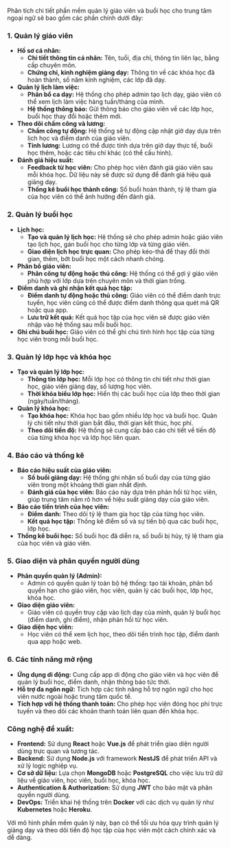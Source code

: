 Phân tích chi tiết phần mềm quản lý giáo viên và buổi học cho trung tâm ngoại ngữ sẽ bao gồm các phần chính dưới đây:

### 1. **Quản lý giáo viên**
   - **Hồ sơ cá nhân:**
     - **Chi tiết thông tin cá nhân:** Tên, tuổi, địa chỉ, thông tin liên lạc, bằng cấp chuyên môn.
     - **Chứng chỉ, kinh nghiệm giảng dạy:** Thông tin về các khóa học đã hoàn thành, số năm kinh nghiệm, các lớp đã dạy.
   - **Quản lý lịch làm việc:**
     - **Phân bổ ca dạy:** Hệ thống cho phép admin tạo lịch dạy, giáo viên có thể xem lịch làm việc hàng tuần/tháng của mình.
     - **Hệ thống thông báo:** Gửi thông báo cho giáo viên về các lớp học, buổi học thay đổi hoặc thêm mới.
   - **Theo dõi chấm công và lương:**
     - **Chấm công tự động:** Hệ thống sẽ tự động cập nhật giờ dạy dựa trên lịch học và điểm danh của giáo viên.
     - **Tính lương:** Lương có thể được tính dựa trên giờ dạy thực tế, buổi học thêm, hoặc các tiêu chí khác (có thể cấu hình).
   - **Đánh giá hiệu suất:** 
     - **Feedback từ học viên:** Cho phép học viên đánh giá giáo viên sau mỗi khóa học. Dữ liệu này sẽ được sử dụng để đánh giá hiệu quả giảng dạy.
     - **Thống kê buổi học thành công:** Số buổi hoàn thành, tỷ lệ tham gia của học viên có thể ảnh hưởng đến đánh giá.

### 2. **Quản lý buổi học**
   - **Lịch học:**
     - **Tạo và quản lý lịch học:** Hệ thống sẽ cho phép admin hoặc giáo viên tạo lịch học, gán buổi học cho từng lớp và từng giáo viên.
     - **Giao diện lịch học trực quan:** Cho phép kéo-thả để thay đổi thời gian, thêm, bớt buổi học một cách nhanh chóng.
   - **Phân bổ giáo viên:** 
     - **Phân công tự động hoặc thủ công:** Hệ thống có thể gợi ý giáo viên phù hợp với lớp dựa trên chuyên môn và thời gian trống.
   - **Điểm danh và ghi nhận kết quả học tập:**
     - **Điểm danh tự động hoặc thủ công:** Giáo viên có thể điểm danh trực tuyến, học viên cũng có thể được điểm danh thông qua quét mã QR hoặc qua app.
     - **Lưu trữ kết quả:** Kết quả học tập của học viên sẽ được giáo viên nhập vào hệ thống sau mỗi buổi học.
   - **Ghi chú buổi học:** Giáo viên có thể ghi chú tình hình học tập của từng học viên trong mỗi buổi học.

### 3. **Quản lý lớp học và khóa học**
   - **Tạo và quản lý lớp học:**
     - **Thông tin lớp học:** Mỗi lớp học có thông tin chi tiết như thời gian học, giáo viên giảng dạy, số lượng học viên.
     - **Thời khóa biểu lớp học:** Hiển thị các buổi học của lớp theo thời gian (ngày/tuần/tháng).
   - **Quản lý khóa học:**
     - **Tạo khóa học:** Khóa học bao gồm nhiều lớp học và buổi học. Quản lý chi tiết như thời gian bắt đầu, thời gian kết thúc, học phí.
     - **Theo dõi tiến độ:** Hệ thống sẽ cung cấp báo cáo chi tiết về tiến độ của từng khóa học và lớp học liên quan.

### 4. **Báo cáo và thống kê**
   - **Báo cáo hiệu suất của giáo viên:**
     - **Số buổi giảng dạy:** Hệ thống ghi nhận số buổi dạy của từng giáo viên trong một khoảng thời gian nhất định.
     - **Đánh giá của học viên:** Báo cáo này dựa trên phản hồi từ học viên, giúp trung tâm nắm rõ hơn về hiệu suất giảng dạy của giáo viên.
   - **Báo cáo tiến trình của học viên:**
     - **Điểm danh:** Theo dõi tỷ lệ tham gia học tập của từng học viên.
     - **Kết quả học tập:** Thống kê điểm số và sự tiến bộ qua các buổi học, lớp học.
   - **Thống kê buổi học:** Số buổi học đã diễn ra, số buổi bị hủy, tỷ lệ tham gia của học viên và giáo viên.

### 5. **Giao diện và phân quyền người dùng**
   - **Phân quyền quản lý (Admin):**
     - Admin có quyền quản lý toàn bộ hệ thống: tạo tài khoản, phân bổ quyền hạn cho giáo viên, học viên, quản lý các buổi học, lớp học, khóa học.
   - **Giao diện giáo viên:**
     - Giáo viên có quyền truy cập vào lịch dạy của mình, quản lý buổi học (điểm danh, ghi điểm), nhận phản hồi từ học viên.
   - **Giao diện học viên:**
     - Học viên có thể xem lịch học, theo dõi tiến trình học tập, điểm danh qua app hoặc web.

### 6. **Các tính năng mở rộng**
   - **Ứng dụng di động:** Cung cấp app di động cho giáo viên và học viên để quản lý buổi học, điểm danh, nhận thông báo tức thời.
   - **Hỗ trợ đa ngôn ngữ:** Tích hợp các tính năng hỗ trợ ngôn ngữ cho học viên nước ngoài hoặc trung tâm quốc tế.
   - **Tích hợp với hệ thống thanh toán:** Cho phép học viên đóng học phí trực tuyến và theo dõi các khoản thanh toán liên quan đến khóa học.

### **Công nghệ đề xuất:**
   - **Frontend:** Sử dụng **React** hoặc **Vue.js** để phát triển giao diện người dùng trực quan và tương tác.
   - **Backend:** Sử dụng **Node.js** với framework **NestJS** để phát triển API và xử lý logic nghiệp vụ.
   - **Cơ sở dữ liệu:** Lựa chọn **MongoDB** hoặc **PostgreSQL** cho việc lưu trữ dữ liệu về giáo viên, học viên, buổi học, khóa học.
   - **Authentication & Authorization:** Sử dụng **JWT** cho bảo mật và phân quyền người dùng.
   - **DevOps:** Triển khai hệ thống trên **Docker** với các dịch vụ quản lý như **Kubernetes** hoặc **Heroku**.

Với mô hình phần mềm quản lý này, bạn có thể tối ưu hóa quy trình quản lý giảng dạy và theo dõi tiến độ học tập của học viên một cách chính xác và dễ dàng.
